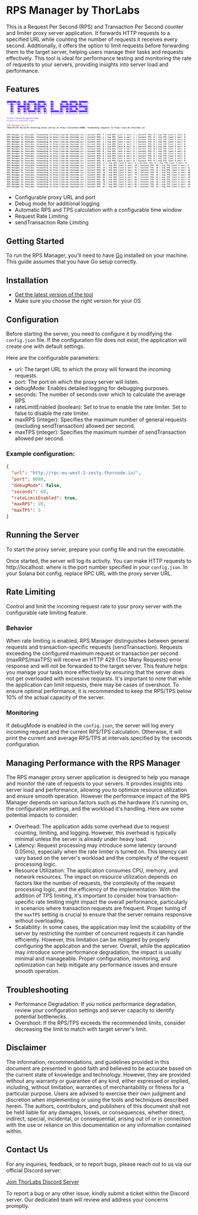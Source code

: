 # RPS Manager by ThorLabs

This is a Request Per Second (RPS) and Transaction Per Second counter and limiter proxy server application. It forwards HTTP requests to a specified URL while counting the number of requests it receives every second. Additionally, it offers the option to limit requests before forwarding them to the target server, helping users manage their tasks and requests effectively. This tool is ideal for performance testing and monitoring the rate of requests to your servers, providing insights into server load and performance.

## Features
![img.png](img.png)
- Configurable proxy URL and port
- Debug mode for additional logging
- Automatic RPS and TPS calculation with a configurable time window
- Request Rate Limiting
- sendTransaction Rate Limiting

## Getting Started

To run the RPS Manager, you'll need to have [Go](https://golang.org/dl/) installed on your machine. This guide assumes that you have Go setup correctly.

## Installation

-   [Get the latest version of the tool](https://github.com/thorlabsDev/rps-manager/releases)
-   Make sure you choose the right version for your OS

## Configuration
Before starting the server, you need to configure it by modifying the `config.json` file. If the configuration file does not exist, the application will create one with default settings.

Here are the configurable parameters:

* url: The target URL to which the proxy will forward the incoming requests.
* port: The port on which the proxy server will listen.
* debugMode: Enables detailed logging for debugging purposes.
* seconds: The number of seconds over which to calculate the average RPS.
* rateLimitEnabled (boolean): Set to true to enable the rate limiter. Set to false to disable the rate limiter.
* maxRPS (integer): Specifies the maximum number of general requests (excluding sendTransaction) allowed per second.
* maxTPS (integer): Specifies the maximum number of sendTransaction allowed per second.

### Example configuration:

```json
{
  "url": "http://rpc-eu-west-2-zesty.thornode.io/",
  "port": 8080,
  "debugMode": false,
  "seconds": 60,
  "rateLimitEnabled": true,
  "maxRPS": 20,
  "maxTPS": 5
}
```
## Running the Server
To start the proxy server, prepare your config file and run the executable.

Once started, the server will log its activity. You can make HTTP requests to http://localhost:<port> where <port> is the port number specified in your `config.json`. In your Solana bot config, replace RPC URL with the proxy server URL.

## Rate Limiting
Control and limit the incoming request rate to your proxy server with the configurable rate limiting feature.

### Behavior
When rate limiting is enabled, RPS Manager distinguishes between general requests and transaction-specific requests (sendTransaction).
Requests exceeding the configured maximum request or transaction per second (maxRPS/maxTPS) will receive an HTTP 429 (Too Many Requests) error response and will not be forwarded to the target server. This feature helps you manage your tasks more effectively by ensuring that the server does not get overloaded with excessive requests.
It's important to note that while the application can limit requests, there may be cases of overshoot. To ensure optimal performance, it is recommended to keep the RPS/TPS below 10% of the actual capacity of the server.

### Monitoring
If debugMode is enabled in the `config.json`, the server will log every incoming request and the current RPS/TPS calculation. Otherwise, it will print the current and average RPS/TPS at intervals specified by the seconds configuration.

## Managing Performance with the RPS Manager
The RPS manager proxy server application is designed to help you manage and monitor the rate of requests to your servers. It provides insights into server load and performance, allowing you to optimize resource utilization and ensure smooth operation. However the performance impact of the RPS Manager depends on various factors such as the hardware it's running on, the configuration settings, and the workload it's handling. Here are some potential impacts to consider:
* Overhead: The application adds some overhead due to request counting, limiting, and logging. However, this overhead is typically minimal unless the server is already under heavy load.
* Latency: Request processing may introduce some latency (around 0.05ms), especially when the rate limiter is turned on. This latency can vary based on the server's workload and the complexity of the request processing logic.
* Resource Utilization: The application consumes CPU, memory, and network resources. The impact on resource utilization depends on factors like the number of requests, the complexity of the request processing logic, and the efficiency of the implementation. With the addition of TPS limiting, it's important to consider how transaction-specific rate limiting might impact the overall performance, particularly in scenarios where transaction requests are frequent. Proper tuning of the `maxTPS` setting is crucial to ensure that the server remains responsive without overloading.
* Scalability: In some cases, the application may limit the scalability of the server by restricting the number of concurrent requests it can handle efficiently. However, this limitation can be mitigated by properly configuring the application and the server.
Overall, while the application may introduce some performance degradation, the impact is usually minimal and manageable. Proper configuration, monitoring, and optimization can help mitigate any performance issues and ensure smooth operation.

## Troubleshooting
* Performance Degradation: If you notice performance degradation, review your configuration settings and server capacity to identify potential bottlenecks.
* Overshoot: If the RPS/TPS exceeds the recommended limits, consider decreasing the limit to match with target server's limit.

## Disclaimer
The information, recommendations, and guidelines provided in this document are presented in good faith and believed to be accurate based on the current state of knowledge and technology. However, they are provided without any warranty or guarantee of any kind, either expressed or implied, including, without limitation, warranties of merchantability or fitness for a particular purpose. Users are advised to exercise their own judgment and discretion when implementing or using the tools and techniques described herein. The authors, contributors, and publishers of this document shall not be held liable for any damages, losses, or consequences, whether direct, indirect, special, incidental, or consequential, arising out of or in connection with the use or reliance on this documentation or any information contained within.

## Contact Us
For any inquiries, feedback, or to report bugs, please reach out to us via our official Discord server:

[Join ThorLabs Discord Server](https://discord.gg/thorlabs)

To report a bug or any other issue, kindly submit a ticket within the Discord server. Our dedicated team will review and address your concerns promptly.
